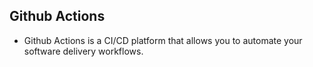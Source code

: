 ## Github Actions

- Github Actions is a CI/CD platform that allows you to automate your software delivery workflows.